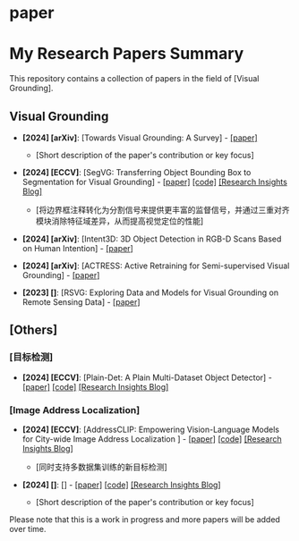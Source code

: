 # paper

# My Research Papers Summary

This repository contains a collection of papers in the field of [Visual Grounding].

## Visual Grounding
- **[2024] [arXiv]**: [Towards Visual Grounding: A Survey] - [\[paper\]](https://arxiv.org/abs/2412.20206) 
  - [Short description of the paper's contribution or key focus]
  
- **[2024] [ECCV]**: [SegVG: Transferring Object Bounding Box to Segmentation for Visual Grounding] - [\[paper\]](https://arxiv.org/abs/2407.03200) [\[code\]](https://github.com/WeitaiKang/SegVG) [\[Research Insights Blog\]](https://mp.weixin.qq.com/s/dBibMDl84gP6zkDCgiPPSQ)
  - [将边界框注释转化为分割信号来提供更丰富的监督信号，并通过三重对齐模块消除特征域差异，从而提高视觉定位的性能]
  
- **[2024] [arXiv]**: [Intent3D: 3D Object Detection in RGB-D Scans Based on Human Intention] - [\[paper\]](https://arxiv.org/abs/2405.18295)
  
- **[2024] [arXiv]**: [ACTRESS: Active Retraining for Semi-supervised Visual Grounding] - [\[paper\]](https://arxiv.org/abs/2407.03251) 

- **[2023] []**: [RSVG: Exploring Data and Models for Visual Grounding on Remote Sensing Data] - [\[paper\]](https://arxiv.org/pdf/2210.12634)



## [Others]
### [目标检测]
- **[2024] [ECCV]**: [Plain-Det: A Plain Multi-Dataset Object Detector] - [\[paper\]](https://arxiv.org/abs/2407.10083) [\[code\]](https://github.com/SooLab/Plain-Det) [\[Research Insights Blog\]](https://mp.weixin.qq.com/s?__biz=MzI5MDUyMDIxNA==&mid=2247697487&idx=2&sn=087005fc64f37831611de98eb664fd06&chksm=ec1329b6db64a0a043411139f3c843025b63eb5dc782d6481bf990e4fdc0887b6134dea0302f&cur_album_id=3528419584657457154&scene=189#wechat_redirect)

### [Image Address Localization]
- **[2024] [ECCV]**: [AddressCLIP: Empowering Vision-Language Models for City-wide Image Address Localization
] - [\[paper\]](https://arxiv.org/abs/2407.08156) [\[code\]](https://github.com/xsx1001/AddressCLIP)  [\[Research Insights Blog\]](https://mp.weixin.qq.com/s/u1QMjCQCP6zUhViwI1P7kw)
  - [同时支持多数据集训练的新目标检测]

- **[2024] []**: [] - [\[paper\]]() [\[code\]]() [\[Research Insights Blog\]]()
  - [Short description of the paper's contribution or key focus]

Please note that this is a work in progress and more papers will be added over time.
